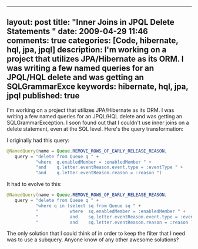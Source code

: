 
---
layout: post
title: "Inner Joins in JPQL Delete Statements "
date: 2009-04-29 11:46
comments: true
categories: [Code, hibernate, hql, jpa, jpql]
description: I'm working on a project that utilizes JPA/Hibernate as its ORM.  I was writing a few named queries for an JPQL/HQL delete and was getting an SQLGrammarExce
keywords: hibernate, hql, jpa, jpql
published: true
---

I'm working on a project that utilizes JPA/Hibernate as its ORM.  I was writing a few named queries for an JPQL/HQL delete and was getting an SQLGrammarException.  I soon found out that I couldn't use inner joins on a delete statement, even at the SQL level.  Here's the query transformation:
<!--more-->

I originally had this query:

```java
@NamedQuery(name = Queue.REMOVE_ROWS_OF_EARLY_RELEASE_REASON,
   query = "delete from Queue q " +
           "where  q.enabledMember = :enabledMember " +
           "and    q.letter.eventReason.event.type = :eventType " +
           "and    q.letter.eventReason.reason = :reason ")
```


It had to evolve to this:

```java
@NamedQuery(name = Queue.REMOVE_ROWS_OF_EARLY_RELEASE_REASON,
   query = "delete from Queue q " +
           "where q in (select sq from Queue sq " +
           "            where  sq.enabledMember = :enabledMember " +
           "            and    sq.letter.eventReason.event.type = :eventType " +
           "            and    sq.letter.eventReason.reason = :reason )"
```


The only solution that I could think of in order to keep the filter that I need was to use a subquery.  Anyone know of any other awesome solutions?

  
